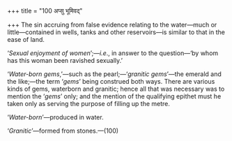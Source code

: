 +++
title = "100 अप्सु भूमिवद्"

+++
The sin accruing from false evidence relating to the water—much or
little—contained in wells, tanks and other reservoirs—is similar to that
in the ease of land.

‘*Sexual enjoyment of women*’;—*i.e*., in answer to the question—‘by
whom has this woman been ravished sexually.’

‘*Water-born gems*,’—such as the pearl;—‘*granitic gems*’—the emerald
and the like;—the term ‘*gems*’ being construed both ways. There are
various kinds of gems, waterborn and granitic; hence all that was
necessary was to mention the ‘*gems*’ only; and the mention of the
qualifying epithet must he taken only as serving the purpose of filling
up the metre.

‘*Water-born*’—produced in water.

‘*Granitic*’—formed from stones.—(100)


